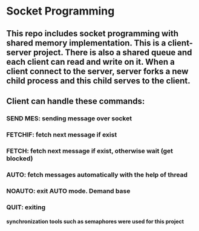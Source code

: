 # Socket Programming
## This repo includes socket programming with shared memory implementation. This is a client-server project. There is also a shared queue and each client can read and write on it. When a client connect to the server, server forks a new child process and this child serves to the client.
## Client can handle these commands:
### SEND MES: sending message over socket
### FETCHIF: fetch next message if exist
### FETCH: fetch next message if exist, otherwise wait (get blocked)
### AUTO: fetch messages automatically with the help of thread
### NOAUTO: exit AUTO mode. Demand base
### QUIT: exiting

#### synchronization tools such as semaphores were used for this project
